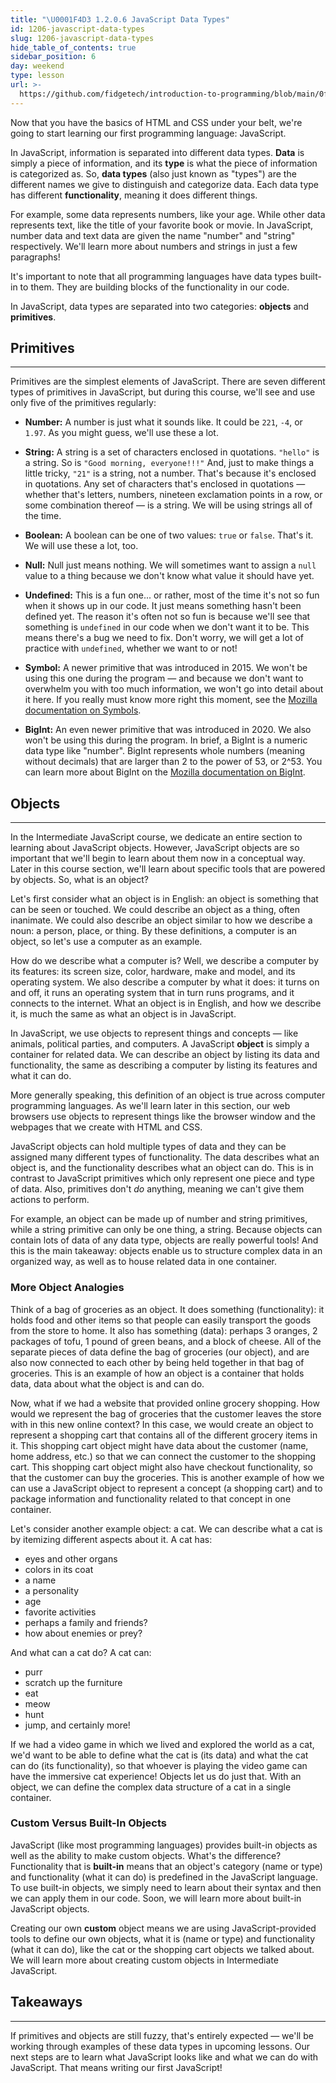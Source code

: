 ```yaml
---
title: "\U0001F4D3 1.2.0.6 JavaScript Data Types"
id: 1206-javascript-data-types
slug: 1206-javascript-data-types
hide_table_of_contents: true
sidebar_position: 6
day: weekend
type: lesson
url: >-
  https://github.com/fidgetech/introduction-to-programming/blob/main/0f_javascript_data_types.md
---
```


Now that you have the basics of HTML and CSS under your belt, we're going to start learning our first programming language: JavaScript.

In JavaScript, information is separated into different data types. **Data** is simply a piece of information, and its **type** is what the piece of information is categorized as. So, **data types** (also just known as "types") are the different names we give to distinguish and categorize data. Each data type has different **functionality**, meaning it does different things. 

For example, some data represents numbers, like your age. While other data represents text, like the title of your favorite book or movie. In JavaScript, number data and text data are given the name "number" and "string" respectively. We'll learn more about numbers and strings in just a few paragraphs!

It's important to note that all programming languages have data types built-in to them. They are building blocks of the functionality in our code. 

In JavaScript, data types are separated into two categories: **objects** and **primitives**. 

## Primitives
---

Primitives are the simplest elements of JavaScript. There are seven different types of primitives in JavaScript, but during this course, we'll see and use only five of the primitives regularly:

* **Number:** A number is just what it sounds like. It could be `221`, `-4`, or `1.97`. As you might guess, we'll use these a lot.

* **String:** A string is a set of characters enclosed in quotations. `"hello"` is a string. So is `"Good morning, everyone!!!"` And, just to make things a little tricky, `"21"` is a string, not a number. That's because it's enclosed in quotations. Any set of characters that's enclosed in quotations — whether that's letters, numbers, nineteen exclamation points in a row, or some combination thereof — is a string. We will be using strings all of the time.

* **Boolean:** A boolean can be one of two values: `true` or `false`. That's it. We will use these a lot, too.

* **Null:** Null just means nothing. We will sometimes want to assign a `null` value to a thing because we don't know what value it should have yet.

* **Undefined:** This is a fun one... or rather, most of the time it's not so fun when it shows up in our code. It just means something hasn't been defined yet. The reason it's often not so fun is because we'll see that something is `undefined` in our code when we don't want it to be. This means there's a bug we need to fix. Don't worry, we will get a lot of practice with `undefined`, whether we want to or not!

* **Symbol:** A newer primitive that was introduced in 2015. We won't be using this one during the program — and because we don't want to overwhelm you with too much information, we won't go into detail about it here. If you really must know more right this moment, see the [Mozilla documentation on Symbols](https://developer.mozilla.org/en-US/docs/Glossary/Symbol).

* **BigInt:** An even newer primitive that was introduced in 2020. We also won't be using this during the program. In brief, a BigInt is a numeric data type like "number". BigInt represents whole numbers (meaning without decimals) that are larger than 2 to the power of 53, or 2^53. You can learn more about BigInt on the [Mozilla documentation on BigInt](https://developer.mozilla.org/en-US/docs/Web/JavaScript/Data_structures#bigint_type).

## Objects
---

In the Intermediate JavaScript course, we dedicate an entire section to learning about JavaScript objects. However, JavaScript objects are so important that we'll begin to learn about them now in a conceptual way. Later in this course section, we'll learn about specific tools that are powered by objects. So, what is an object?

Let's first consider what an object is in English: an object is something that can be seen or touched. We could describe an object as a thing, often inanimate. We could also describe an object similar to how we describe a noun: a person, place, or thing. By these definitions, a computer is an object, so let's use a computer as an example. 

How do we describe what a computer is? Well, we describe a computer by its features: its screen size, color, hardware, make and model, and its operating system. We also describe a computer by what it does: it turns on and off, it runs an operating system that in turn runs programs, and it connects to the internet. What an object is in English, and how we describe it, is much the same as what an object is in JavaScript.

In JavaScript, we use objects to represent things and concepts — like animals, political parties, and computers. A JavaScript **object** is simply a container for related data. We can describe an object by listing its data and functionality, the same as describing a computer by listing its features and what it can do. 

More generally speaking, this definition of an object is true across computer programming languages. As we'll learn later in this section, our web browsers use objects to represent things like the browser window and the webpages that we create with HTML and CSS. 

JavaScript objects can hold multiple types of data and they can be assigned many different types of functionality. The data describes what an object is, and the functionality describes what an object can do. This is in contrast to JavaScript primitives which only represent one piece and type of data. Also, primitives don't _do_ anything, meaning we can't give them actions to perform. 

For example, an object can be made up of number and string primitives, while a string primitive can only be one thing, a string. Because objects can contain lots of data of any data type, objects are really powerful tools! And this is the main takeaway: objects enable us to structure complex data in an organized way, as well as to house related data in one container.

### More Object Analogies

Think of a bag of groceries as an object. It does something (functionality): it holds food and other items so that people can easily transport the goods from the store to home. It also has something (data): perhaps 3 oranges, 2 packages of tofu, 1 pound of green beans, and a block of cheese. All of the separate pieces of data define the bag of groceries (our object), and are also now connected to each other by being held together in that bag of groceries. This is an example of how an object is a container that holds data, data about what the object is and can do.

Now, what if we had a website that provided online grocery shopping. How would we represent the bag of groceries that the customer leaves the store with in this new online context? In this case, we would create an object to represent a shopping cart that contains all of the different grocery items in it. This shopping cart object might have data about the customer (name, home address, etc.) so that we can connect the customer to the shopping cart. This shopping cart object might also have checkout functionality, so that the customer can buy the groceries. This is another example of how we can use a JavaScript object to represent a concept (a shopping cart) and to package information and functionality related to that concept in one container.

Let's consider another example object: a cat. We can describe what a cat is by itemizing different aspects about it. A cat has:

* eyes and other organs
* colors in its coat
* a name
* a personality
* age
* favorite activities
* perhaps a family and friends?
* how about enemies or prey?

And what can a cat do? A cat can:

* purr
* scratch up the furniture
* eat
* meow
* hunt
* jump, and certainly more!

If we had a video game in which we lived and explored the world as a cat, we'd want to be able to define what the cat is (its data) and what the cat can do (its functionality), so that whoever is playing the video game can have the immersive cat experience! Objects let us do just that. With an object, we can define the complex data structure of a cat in a single container.

### Custom Versus Built-In Objects

JavaScript (like most programming languages) provides built-in objects as well as the ability to make custom objects. What's the difference? Functionality that is **built-in** means that an object's category (name or type) and functionality (what it can do) is predefined in the JavaScript language. To use built-in objects, we simply need to learn about their syntax and then we can apply them in our code. Soon, we will learn more about built-in JavaScript objects. 

Creating our own **custom** object means we are using JavaScript-provided tools to define our own objects, what it is (name or type) and functionality (what it can do), like the cat or the shopping cart objects we talked about. We will learn more about creating custom objects in Intermediate JavaScript.

## Takeaways
---

If primitives and objects are still fuzzy, that's entirely expected — we'll be working through examples of these data types in upcoming lessons. Our next steps are to learn what JavaScript looks like and what we can do with JavaScript. That means writing our first JavaScript!
